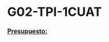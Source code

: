 # G02-TPI-1CUAT

<a href="https://docs.google.com/document/d/1WPwn94gXcoB4pePyvUhpj8K_zaCSBIkLgGZ6xxnqBSU/edit?usp=sharing"> **Presupuesto:**</a>
